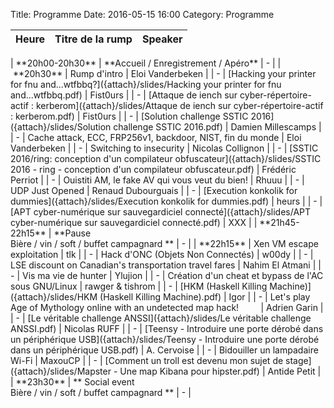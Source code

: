 Title: Programme
Date: 2016-05-15 16:00
Category: Programme

| <center> Heure </center>| <center> Titre de la rump </center> | <center>Speaker</center>      |
|:---------------------:|:-----------------------------------:|:------------------:|
<tr style="border-bottom:1px solid black"><td colspan="100%"></td></tr>
| **20h00-20h30**  | **Accueil / Enregistrement / Apéro** | - |
<tr style="border-bottom:1px solid black"><td colspan="100%"></td></tr>
| **20h30**  | Rump d'intro  | Eloi Vanderbeken |
| - | [Hacking your printer for fnu and...wtfbbq?]({attach}/slides/Hacking your printer for fnu and...wtfbbq.pdf)                | Fist0urs           |
| - | [Attaque de iench sur cyber-répertoire-actif : kerberom]({attach}/slides/Attaque de iench sur cyber-répertoire-actif : kerberom.pdf) | Fist0urs |
| - | [Solution challenge SSTIC 2016]({attach}/slides/Solution challenge SSTIC 2016.pdf)                             | Damien Millescamps |
| - | Cache attack, ECC, FRP256v1, backdoor, NIST, fin du monde | Eloi Vanderbeken   |
| - | Switching to insecurity                                   | Nicolas Collignon  |
| - | [SSTIC 2016/ring: conception d'un compilateur obfuscateur]({attach}/slides/SSTIC 2016 - ring - conception d'un compilateur obfuscateur.pdf) | Frédéric Perriot              |
| - | Ouistiti AM, le fake AV qui vous veut du bien!                        | Rhuuu              |
| - | UDP Just Opened | Renaud Dubourguais |
| - | [Execution konkolik for dummies]({attach}/slides/Execution konkolik for dummies.pdf) | heurs |
| - | [APT cyber-numérique sur sauvegardiciel connecté]({attach}/slides/APT cyber-numérique sur sauvegardiciel connecté.pdf) | XXX |
<tr style="border-bottom:1px solid black"><td colspan="100%"></td></tr>
| **21h45-22h15**  | **Pause <br/>Bière / vin / soft / buffet campagnard ** | - |
<tr style="border-bottom:1px solid black"><td colspan="100%"></td></tr>
| **22h15**   | Xen VM escape exploitation | tlk |
| - | Hack d'ONC (Objets Non Connectés)                         | w00dy              |
| - | LSE discount on Canadian's transportation travel fares | Nahim El Atmani |
| - | Vis ma vie de hunter | Ylujion |
| - | Création d'un cheat et bypass de l'AC sous GNU/Linux | rawger & tishrom |
| - | [HKM (Haskell Killing Machine)]({attach}/slides/HKM (Haskell Killing Machine).pdf) | Igor |
| - | Let's play Age of Mythology online with an undetected map hack!&nbsp;&nbsp;&nbsp;&nbsp;&nbsp;&nbsp;&nbsp;&nbsp; | Adrien Garin |
| - | [Le véritable challenge ANSSI]({attach}/slides/Le véritable challenge ANSSI.pdf) |  Nicolas RUFF |
| - | [Teensy - Introduire une porte dérobé dans un périphérique USB]({attach}/slides/Teensy - Introduire une porte dérobé dans un périphérique USB.pdf) | A. Cervoise |
| - | Bidouiller un lampadaire Wi-Fi | MaxouCP |
| - | [Comment un troll est devenu mon sujet de stage]({attach}/slides/Mapster - Une map Kibana pour hipster.pdf) | Antide Petit |
<tr style="border-bottom:1px solid black"><td colspan="100%"></td></tr>
| **23h30**  | ** Social event <br/>Bière / vin / soft / buffet campagnard **  | - |
<tr style="border-bottom:1px solid black"><td colspan="100%"></td></tr>
